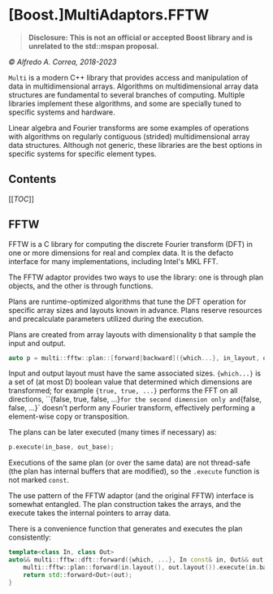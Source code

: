 <!--
(pandoc `#--from gfm` --to html --standalone --metadata title=" " $0 > $0.html) && firefox --new-window $0.html; sleep 5; rm $0.html; exit
-->
# [Boost.]MultiAdaptors.FFTW

> **Disclosure: This is not an official or accepted Boost library and is unrelated to the std::mspan proposal.**

_© Alfredo A. Correa, 2018-2023_

`Multi` is a modern C++ library that provides access and manipulation of data in multidimensional arrays.
Algorithms on multidimensional array data structures are fundamental to several branches of computing.
Multiple libraries implement these algorithms, and some are specially tuned to specific systems and hardware.

Linear algebra and Fourier transforms are some examples of operations with algorithms on regularly contiguous (strided) multidimensional array data structures.
Although not generic, these libraries are the best options in specific systems for specific element types.

## Contents
[[_TOC_]]

## FFTW

FFTW is a C library for computing the discrete Fourier transform (DFT) in one or more dimensions for real and complex data.
It is the defacto interface for many implementations, including Intel's MKL FFT.

The FFTW adaptor provides two ways to use the library: one is through plan objects, and the other is through functions.

Plans are runtime-optimized algorithms that tune the DFT operation for specific array sizes and layouts known in advance.
Plans reserve resources and precalculate parameters utilized during the execution.

Plans are created from array layouts with dimensionality `D` that sample the input and output.

```cpp
auto p = multi::fftw::plan::[forward|backward]({which...}, in_layout, out_layout);
```

Input and output layout must have the same associated sizes.
`{which...}` is a set of (at most D) boolean value that determined which dimensions are transformed; for example `{true, true, ...}` performs the FFT on all directions, ``{false, true, false, ...}` for the second dimension only and `{false, false, ...}` doesn't perform any Fourier transform, effectively performing a element-wise copy or transposition.

The plans can be later executed (many times if necessary) as:
```cpp
p.execute(in_base, out_base);
```

Executions of the same plan (or over the same data) are not thread-safe (the plan has internal buffers that are modified), so the `.execute` function is not marked `const`.

The use pattern of the FFTW adaptor (and the original FFTW) interface is somewhat entangled.
The plan construction takes the arrays, and the execute takes the internal pointers to array data.

There is a convenience function that generates and executes the plan consistently:
```cpp
template<class In, class Out>
auto&& multi::fftw::dft::forward({which, ...}, In const& in, Out&& out) {
	multi::fftw::plan::forward(in.layout(), out.layout()).execute(in.base(), out.base());
	return std::forward<Out>(out);
}
```

<!-- Finally, FFTW offers plans creation that are fast at the expense of complexity.

```cpp
auto p = multi::fftw::measured_plan::[forward|backward]({which...}, in_buffer, in_layout, out_buffer, out_layout);
```

These plans require passing memory pointers that is possibly overwritten and are more complex to use.

The buffer must be (at least) the "hull" size of the respective layouts.
This is typically satisfied by the (sub)arrays base pointers themselves, however, output will be overwritten.

```cpp
auto p = multi::fftw::measured_plan::[forward|backward]({which...}, in.base(), in.layout(), out.base(), out.layout());
```

This type of plans are harder to use.
 -->
